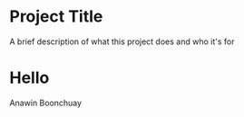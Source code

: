 
# Project Title

A brief description of what this project does and who it's for
# Hello
Anawin Boonchuay

